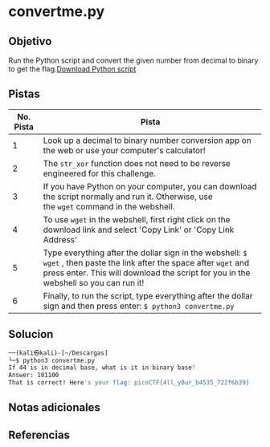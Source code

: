 # convertme.py

## Objetivo
Run the Python script and convert the given number from decimal to binary to get the flag.[Download Python script](https://artifacts.picoctf.net/c/24/convertme.py)

## Pistas

| No. Pista | Pista                                                                                                                                                                                                        |
| --------- | ------------------------------------------------------------------------------------------------------------------------------------------------------------------------------------------------------------ |
| 1         | Look up a decimal to binary number conversion app on the web or use your computer's calculator!                                                                                                              |
| 2         | The `str_xor` function does not need to be reverse engineered for this challenge.                                                                                                                            |
| 3         | If you have Python on your computer, you can download the script normally and run it. Otherwise, use the `wget` command in the webshell.                                                                     |
| 4         | To use `wget` in the webshell, first right click on the download link and select 'Copy Link' or 'Copy Link Address'                                                                                          |
| 5         | Type everything after the dollar sign in the webshell: `$ wget` , then paste the link after the space after `wget` and press enter. This will download the script for you in the webshell so you can run it! |
| 6         | Finally, to run the script, type everything after the dollar sign and then press enter: `$ python3 convertme.py`                                                                                             |


## Solucion
```bash
──(kali㉿kali)-[~/Descargas]
└─$ python3 convertme.py
If 44 is in decimal base, what is it in binary base?
Answer: 101100
That is correct! Here's your flag: picoCTF{4ll_y0ur_b4535_722f6b39}

```

## Notas adicionales

## Referencias